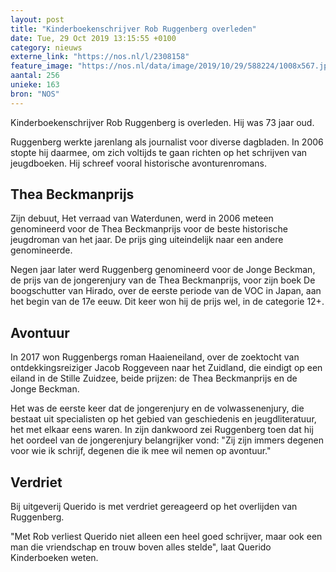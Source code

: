 ```yaml
---
layout: post
title: "Kinderboekenschrijver Rob Ruggenberg overleden"
date: Tue, 29 Oct 2019 13:15:55 +0100
category: nieuws
externe_link: "https://nos.nl/l/2308158"
feature_image: "https://nos.nl/data/image/2019/10/29/588224/1008x567.jpg"
aantal: 256
unieke: 163
bron: "NOS"
---
```


<p>Kinderboekenschrijver Rob Ruggenberg is overleden. Hij was 73 jaar oud.</p>
<p>Ruggenberg werkte jarenlang als journalist voor diverse dagbladen. In 2006 stopte hij daarmee, om zich voltijds te gaan richten op het schrijven van jeugdboeken. Hij schreef vooral historische avonturenromans.</p>
<h2>Thea Beckmanprijs</h2>
<p>Zijn debuut, Het verraad van Waterdunen, werd in 2006 meteen genomineerd voor de Thea Beckmanprijs voor de beste historische jeugdroman van het jaar. De prijs ging uiteindelijk naar een andere genomineerde.</p>
<p>Negen jaar later werd Ruggenberg genomineerd voor de Jonge Beckman, de prijs van de jongerenjury van de Thea Beckmanprijs, voor zijn boek De boogschutter van Hirado, over de eerste periode van de VOC in Japan, aan het begin van de 17e eeuw. Dit keer won hij de prijs wel, in de categorie 12+.</p>
<h2>Avontuur</h2>
<p>In 2017 won Ruggenbergs roman Haaieneiland, over de zoektocht van ontdekkingsreiziger Jacob Roggeveen naar het Zuidland, die eindigt op een eiland in de Stille Zuidzee, beide prijzen: de Thea Beckmanprijs en de Jonge Beckman.</p>
<p>Het was de eerste keer dat de jongerenjury en de volwassenenjury, die bestaat uit specialisten op het gebied van geschiedenis en jeugdliteratuur, het met elkaar eens waren. In zijn dankwoord zei Ruggenberg toen dat hij het oordeel van de jongerenjury belangrijker vond: "Zij zijn immers degenen voor wie ik schrijf, degenen die ik mee wil nemen op avontuur."</p>
<h2>Verdriet</h2>
<p>Bij uitgeverij Querido is met verdriet gereageerd op het overlijden van Ruggenberg.</p>
<p>"Met Rob verliest Querido niet alleen een heel goed schrijver, maar ook een man die vriendschap en trouw boven alles stelde", laat Querido Kinderboeken weten.</p>
